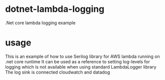 # dotnet-lambda-logging
.Net core lambda logging example

# usage
This is an example of how to use Serilog library for AWS lambda running on .net core runtime
It can be used as a reference to setting log-levels for logging which is not available when using standard LambdaLogger library
The log sink is connected cloudwatch and datadog
